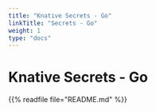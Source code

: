 ```yaml
---
title: "Knative Secrets - Go"
linkTitle: "Secrets - Go"
weight: 1
type: "docs"
---
```


# Knative Secrets - Go

{{% readfile file="README.md" %}}
